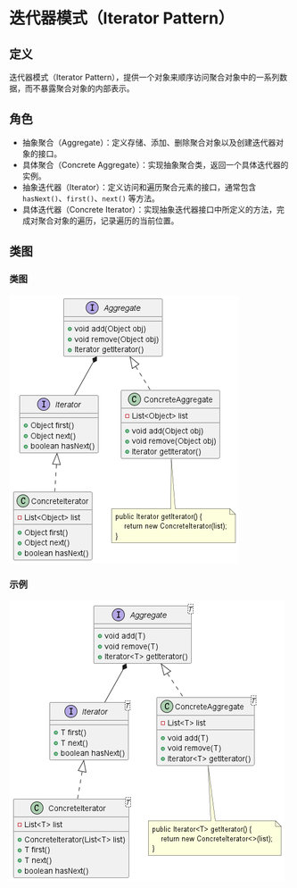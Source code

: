 # 迭代器模式（Iterator Pattern）

## 定义

迭代器模式（Iterator Pattern），提供一个对象来顺序访问聚合对象中的一系列数据，而不暴露聚合对象的内部表示。

## 角色

- 抽象聚合（Aggregate）：定义存储、添加、删除聚合对象以及创建迭代器对象的接口。
- 具体聚合（Concrete Aggregate）：实现抽象聚合类，返回一个具体迭代器的实例。
- 抽象迭代器（Iterator）：定义访问和遍历聚合元素的接口，通常包含 ```hasNext()```、```first()```、```next()``` 等方法。
- 具体迭代器（Concrete Iterator）：实现抽象迭代器接口中所定义的方法，完成对聚合对象的遍历，记录遍历的当前位置。

## 类图

### 类图

![迭代器模式（Iterator Pattern）](src/main/resources/static/diagram.png '迭代器模式（Iterator Pattern）')

### 示例

![迭代器模式（Iterator Pattern）](src/main/resources/static/diagram-demo.png '迭代器模式（Iterator Pattern）')
